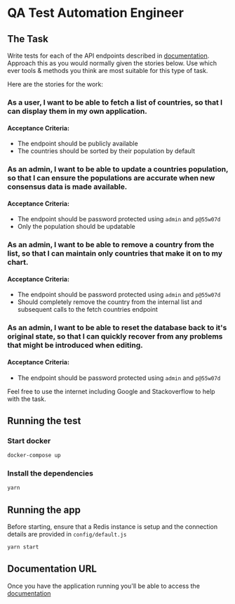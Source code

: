 # QA Test Automation Engineer

## The Task

Write tests for each of the API endpoints described in [documentation](http://localhost:8080/docs). 
Approach this as you would normally given the stories below. Use which ever tools & methods you think are
most suitable for this type of task.

Here are the stories for the work:

### As a user, I want to be able to fetch a list of countries, so that I can display them in my own application.

#### Acceptance Criteria:
* The endpoint should be publicly available
* The countries should be sorted by their population by default

### As an admin, I want to be able to update a countries population, so that I can ensure the populations are accurate when new consensus data is made available.

#### Acceptance Criteria:
* The endpoint should be password protected using `admin` and `p@55w07d`
* Only the population should be updatable

### As an admin, I want to be able to remove a country from the list, so that I can maintain only countries that make it on to my chart.

#### Acceptance Criteria:
* The endpoint should be password protected using `admin` and `p@55w07d`
* Should completely remove the country from the internal list and subsequent calls to the fetch countries endpoint

### As an admin, I want to be able to reset the database back to it's original state, so that I can quickly recover from any problems that might be introduced when editing.

#### Acceptance Criteria:
* The endpoint should be password protected using `admin` and `p@55w07d`

Feel free to use the internet including Google and Stackoverflow to help with the task.

## Running the test

### Start docker

```bash
docker-compose up
```

### Install the dependencies

```bash
yarn
```

## Running the app

Before starting, ensure that a Redis instance is setup and the connection details are provided in `config/default.js`

```bash
yarn start
```

## Documentation URL

Once you have the application running you'll be able to access the [documentation](http://localhost:8080/docs)